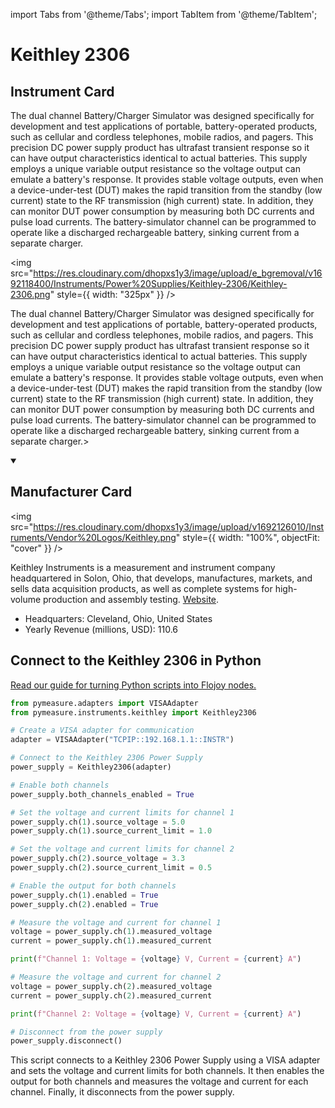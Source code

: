 
import Tabs from '@theme/Tabs';
import TabItem from '@theme/TabItem';

# Keithley 2306

## Instrument Card

<div className="flex">

<div>

The dual channel Battery/Charger Simulator was designed specifically for development and test applications of portable, battery-operated products, such as cellular and cordless telephones, mobile radios, and pagers. This precision DC power supply product has ultrafast transient response so it can have output characteristics identical to actual batteries. This supply employs a unique variable output resistance so the voltage output can emulate a battery's response. It provides stable voltage outputs, even when a device-under-test (DUT) makes the rapid transition from the standby (low current) state to the RF transmission (high current) state. In addition, they can monitor DUT power consumption by measuring both DC currents and pulse load currents. The battery-simulator channel can be programmed to operate like a discharged rechargeable battery, sinking current from a separate charger.

</div>

<img src="https://res.cloudinary.com/dhopxs1y3/image/upload/e_bgremoval/v1692118400/Instruments/Power%20Supplies/Keithley-2306/Keithley-2306.png" style={{ width: "325px" }} />

</div>

The dual channel Battery/Charger Simulator was designed specifically for development and test applications of portable, battery-operated products, such as cellular and cordless telephones, mobile radios, and pagers. This precision DC power supply product has ultrafast transient response so it can have output characteristics identical to actual batteries. This supply employs a unique variable output resistance so the voltage output can emulate a battery's response. It provides stable voltage outputs, even when a device-under-test (DUT) makes the rapid transition from the standby (low current) state to the RF transmission (high current) state. In addition, they can monitor DUT power consumption by measuring both DC currents and pulse load currents. The battery-simulator channel can be programmed to operate like a discharged rechargeable battery, sinking current from a separate charger.>

<details open>
<summary><h2>Manufacturer Card</h2></summary>

<img src="https://res.cloudinary.com/dhopxs1y3/image/upload/v1692126010/Instruments/Vendor%20Logos/Keithley.png" style={{ width: "100%", objectFit: "cover" }} />

Keithley Instruments is a measurement and instrument company headquartered in Solon, Ohio, that develops, manufactures, markets, and sells data acquisition products, as well as complete systems for high-volume production and assembly testing. <a href="https://www.tek.com/en">Website</a>.

<ul>
  <li>Headquarters: Cleveland, Ohio, United States</li>
  <li>Yearly Revenue (millions, USD): 110.6</li>
</ul>
</details>

## Connect to the Keithley 2306 in Python

[Read our guide for turning Python scripts into Flojoy nodes.](https://docs.flojoy.ai/custom-nodes/creating-custom-node/)


<Tabs>
<TabItem value="Pymeasure" label="Pymeasure">


```python
from pymeasure.adapters import VISAAdapter
from pymeasure.instruments.keithley import Keithley2306

# Create a VISA adapter for communication
adapter = VISAAdapter("TCPIP::192.168.1.1::INSTR")

# Connect to the Keithley 2306 Power Supply
power_supply = Keithley2306(adapter)

# Enable both channels
power_supply.both_channels_enabled = True

# Set the voltage and current limits for channel 1
power_supply.ch(1).source_voltage = 5.0
power_supply.ch(1).source_current_limit = 1.0

# Set the voltage and current limits for channel 2
power_supply.ch(2).source_voltage = 3.3
power_supply.ch(2).source_current_limit = 0.5

# Enable the output for both channels
power_supply.ch(1).enabled = True
power_supply.ch(2).enabled = True

# Measure the voltage and current for channel 1
voltage = power_supply.ch(1).measured_voltage
current = power_supply.ch(1).measured_current

print(f"Channel 1: Voltage = {voltage} V, Current = {current} A")

# Measure the voltage and current for channel 2
voltage = power_supply.ch(2).measured_voltage
current = power_supply.ch(2).measured_current

print(f"Channel 2: Voltage = {voltage} V, Current = {current} A")

# Disconnect from the power supply
power_supply.disconnect()
```

This script connects to a Keithley 2306 Power Supply using a VISA adapter and sets the voltage and current limits for both channels. It then enables the output for both channels and measures the voltage and current for each channel. Finally, it disconnects from the power supply.

</TabItem>
</Tabs>
